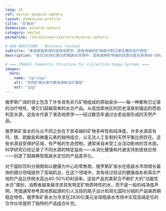 ```yaml
---
lang: zh
ref: sector-mineral-waters
layout: dimension-profile
title: "矿泉水"
dimension: mineral-waters
category: sector
permalink: /zh/discover/sectors/mineral-waters/

# NEW ADDITIONS - Business Context
subtitle: "来自原始泉源的液体地质学，具有卓越的矿物成分和记录在案的治疗特性"
description: "在价2830亿美元的瓶装水市场中，具有独特矿物谱的优质功能水获得40-50%的更高利润。"

# === IMAGES (Semantic Structure for Collection-Image System) ===
images:
  hero:
    name: "springs"
    alt: "天然矿物水泉代表纯净和治疗属性"
    ext: "jpg"
---
```


俄罗斯广阔的领土包含了许多具有非凡矿物组成的原始泉水——每一种都有已记录的治疗特性，使它们超越简单的水合产品。从高加索地区的历史温泉到偏远的西伯利亚水源，这些水代表了液态地质学——经过数百年通过古老岩层形成的天然产品。

俄罗斯矿泉水的与众不同之处在于其卓越的矿物多样性和纯净度。许多水源具有钙、镁、硫酸盐和微量元素的独特组合，以无法人工复制的天然平衡比例存在。这些水源自受保护区域，有严格的生态控制，通常来自未受工业活动影响的含水层。科学研究已经记录了不同水源的特定益处——从消化健康和代谢支持到皮肤应用——创造了超越典型瓶装水定位的产品差异化。

对于国际饮料分销商和以健康为中心的零售商，俄罗斯矿泉水在瓶装水市场增长最快的细分领域提供了高端机会，在这个领域中，具有经过验证的健康益处和真实产地的产品比传统水高出40-50%的利润率。这些产品完美契合不断扩大的"功能性水合"类别，消费者越来越寻求具有特定矿物质特性的水，而不是一般的纯净度声明。凭借通常参考其地质起源的引人注目的瓶子设计和简化国际分销的产品保质期稳定特性，俄罗斯矿泉水为寻求在2830亿美元全球瓶装水市场中实现高端定位的合作伙伴提供了独特的产品组合补充。
